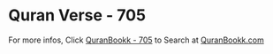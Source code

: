 # Quran Verse - 705 

For more infos, Click [QuranBookk - 705](https://www.quranbookk.com/quran/search?q=705) to Search at [QuranBookk.com](http://quranbookk.com/)